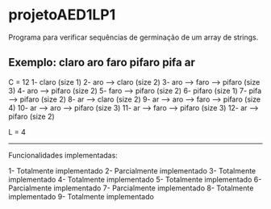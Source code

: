 # projetoAED1LP1

Programa para verificar sequências de germinação de um array de strings.

Exemplo:
  claro
  aro
  faro
  pifaro
  pifa
  ar
  -------------------------------------------------
  C = 12
  1- claro (size 1)
  2- aro --> claro (size 2)
  3- aro --> faro --> pifaro (size 3)
  4- aro --> pifaro (size 2)
  5- faro --> pifaro (size 2)
  6- pifaro (size 1)
  7- pifa --> pifaro (size 2)
  8- ar --> claro (size 2)
  9- ar --> aro --> faro --> pifaro (size 4)
  10- ar --> aro --> pifaro (size 3)
  11- ar --> faro --> pifaro (size 3)
  12- ar --> pifaro (size 2)

L = 4

----------------------------------------------------------------------

Funcionalidades implementadas: 

1- Totalmente implementado
2- Parcialmente implementado
3- Totalmente implementado
4- Totalmente implementado
5- Totalmente implementado
6- Parcialmente implementado
7- Parcialmente implementado
8- Totalmente implementado
9- Totalmente implementado
